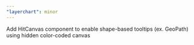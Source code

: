 ```yaml
---
"layerchart": minor
---
```


Add HitCanvas component to enable shape-based tooltips (ex. GeoPath) using hidden color-coded canvas
